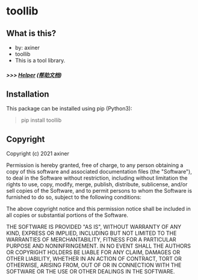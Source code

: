 # toollib

## What is this?
* by: axiner
* toollib
* This is a tool library.

##### *>>> [Helper](http://htmlpreview.github.io/?https://github.com/atpuxiner/toollib/blob/main/docs/helper.html) ([帮助文档](https://blog.csdn.net/atpuxiner/article/details/122114364))*


## Installation
This package can be installed using pip (Python3):
> pip install toollib


## Copyright
Copyright (c) 2021 axiner

Permission is hereby granted, free of charge, to any person obtaining a copy
of this software and associated documentation files (the "Software"), to deal
in the Software without restriction, including without limitation the rights
to use, copy, modify, merge, publish, distribute, sublicense, and/or sell
copies of the Software, and to permit persons to whom the Software is
furnished to do so, subject to the following conditions:

The above copyright notice and this permission notice shall be included in all
copies or substantial portions of the Software.

THE SOFTWARE IS PROVIDED "AS IS", WITHOUT WARRANTY OF ANY KIND, EXPRESS OR
IMPLIED, INCLUDING BUT NOT LIMITED TO THE WARRANTIES OF MERCHANTABILITY,
FITNESS FOR A PARTICULAR PURPOSE AND NONINFRINGEMENT. IN NO EVENT SHALL THE
AUTHORS OR COPYRIGHT HOLDERS BE LIABLE FOR ANY CLAIM, DAMAGES OR OTHER
LIABILITY, WHETHER IN AN ACTION OF CONTRACT, TORT OR OTHERWISE, ARISING FROM,
OUT OF OR IN CONNECTION WITH THE SOFTWARE OR THE USE OR OTHER DEALINGS IN THE
SOFTWARE.
